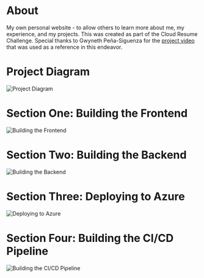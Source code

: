 # About
My own personal website - to allow others to learn more about me, my experience, and my projects. This was created as part of the Cloud Resume Challenge. Special thanks to Gwyneth Peña-Siguenza for the <a href="https://www.youtube.com/watch?v=ieYrBWmkfno&t=3410s">project video</a> that was used as a reference in this endeavor.

# Project Diagram

<img src="https://i.imgur.com/494gsTy.png" alt="Project Diagram">

# Section One: Building the Frontend

<img src="https://i.imgur.com/1mld751.jpg" alt="Building the Frontend">

# Section Two: Building the Backend

<img src="https://i.imgur.com/tnEi49I.jpg" alt="Building the Backend">

# Section Three: Deploying to Azure

<img src="https://i.imgur.com/3ipKNqU.jpg" alt="Deploying to Azure">

# Section Four: Building the CI/CD Pipeline

<img src="https://i.imgur.com/H3YlIO1.jpg" alt="Building the CI/CD Pipeline">
